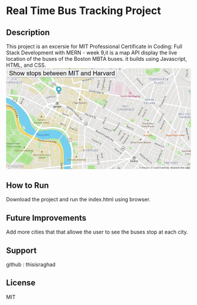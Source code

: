 # Real Time Bus Tracking Project

## Description
This project is an excersie for MIT Professional Certificate in Coding: Full Stack Development with MERN - week 9,it is a map API display the live location of the buses of the Boston MBTA buses.
it builds using Javascript, HTML, and CSS.
![bus stop map, image screenshot](busmap.PNG)

## How to Run
Download the project and run the index.html using browser.

## Future Improvements
Add more cities that that allowe the user to see the buses stop at each city.

## Support
github : thisisraghad

## License
MIT
